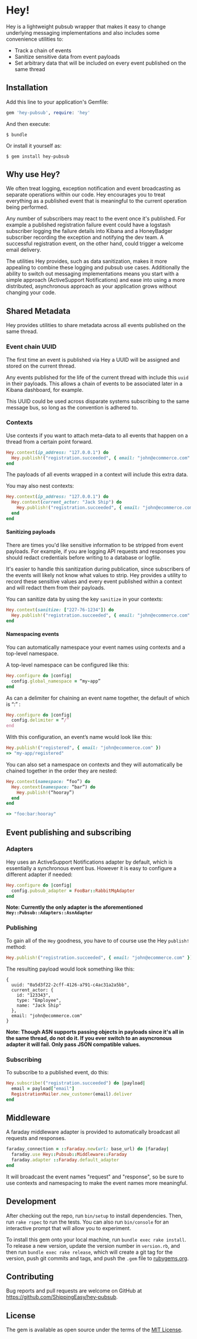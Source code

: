 # Hey!

Hey is a lightweight pubsub wrapper that makes it easy to change underlying messaging implementations and also includes
some convenience utilities to:

* Track a chain of events
* Sanitize sensitive data from event payloads
* Set arbitrary data that will be included on every event published on the same thread

## Installation

Add this line to your application's Gemfile:

```ruby
gem 'hey-pubsub', require: 'hey'
```

And then execute:

    $ bundle

Or install it yourself as:

    $ gem install hey-pubsub

## Why use Hey?

We often treat logging, exception notification and event broadcasting as separate operations within our code. Hey
encourages you to treat everything as a published event that is meaningful to the current operation being performed.

Any number of subscribers may react to the event once it's published. For example a published registration failure event
could have a logstash subscriber logging the failure details into Kibana and a HoneyBadger subscriber recording the exception
and notifying the dev team. A successful registration event, on the other hand, could trigger a welcome email delivery.

The utilities Hey provides, such as data sanitization, makes it more appealing to combine these logging and pubsub use cases.
Additionally the ability to switch out messaging implementations means you start with a simple approach (ActiveSupport
Notifications) and ease into using a more distributed, asynchronous approach as your application grows without changing
your code.

## Shared Metadata

Hey provides utilities to share metadata across all events published on the same thread.

### Event chain UUID

The first time an event is published via Hey a UUID will be assigned and stored on the current thread.

Any events published for the life of the current thread with include this `uuid` in their payloads. This allows a
chain of events to be associated later in a Kibana dashboard, for example.

This UUID could be used across disparate systems subscribing to the same message bus, so long as the convention is
adhered to.

### Contexts

Use contexts if you want to attach meta-data to all events that happen on a thread from a certain point forward.

```ruby
Hey.context(ip_address: "127.0.0.1") do
  Hey.publish!("registration.succeeded", { email: "john@ecommerce.com" })
end
```

The payloads of all events wrapped in a context will include this extra data.

You may also nest contexts:

```ruby
Hey.context(ip_address: "127.0.0.1") do
  Hey.context(current_actor: "Jack Ship") do
    Hey.publish!("registration.succeeded", { email: "john@ecommerce.com" })
  end
end
```

#### Sanitizing payloads

There are times you'd like sensitive information to be stripped from event payloads. For example, if you are logging API
requests and responses you should redact credentials before writing to a database or logfile.

It's easier to handle this sanitization during publication, since subscribers of the events will likely not know what
values to strip. Hey provides a utility to record these sensitive values and every event published within a context and
will redact them from their payloads.

You can sanitize data by using the key `sanitize` in your contexts:

```ruby
Hey.context(sanitize: ["227-76-1234"]) do
  Hey.publish!("registration.succeeded", { email: "john@ecommerce.com" })
end
```

#### Namespacing events

You can automatically namespace your event names using contexts and a top-level namespace.

A top-level namespace can be configured like this:

```ruby
Hey.configure do |config|
  config.global_namespace = “my-app”
end
```

As can a delimiter for chaining an event name together, the default of which is “:” :

```ruby
Hey.configure do |config|
  config.delimiter = “/”
end
```

With this configuration, an event’s name would look like this:

```ruby
Hey.publish!("registered", { email: "john@ecommerce.com" })
=> "my-app/registered"
```

You can also set a namespace on contexts and they will automatically be chained together in the order they are nested:

```ruby
Hey.context(namespace: “foo”) do
  Hey.context(namespace: “bar”) do
    Hey.publish!(“hooray”)
  end
end

=> "foo:bar:hooray"
```

## Event publishing and subscribing

### Adapters

Hey uses an ActiveSupport Notifications adapter by default, which is essentially a synchronous event bus. However it is
easy to configure a different adapter if needed:

```ruby
Hey.configure do |config|
  config.pubsub_adapter = FooBar::RabbitMqAdapter
end
```

__Note: Currently the only adapter is the aforementioned `Hey::Pubsub::Adapters::AsnAdapter`__

### Publishing

To gain all of the `Hey` goodness, you have to of course use the Hey `publish!` method:

```ruby
Hey.publish!("registration.succeeded", { email: "john@ecommerce.com" })
```

The resulting payload would look something like this:

```
{
  uuid: "0a5d3f22-2cff-4126-a791-c4ac31a2a5bb",
  current_actor: {
    id: "123343",
    type: "Employee",
    name: "Jack Ship"
  },
  email: "john@ecommerce.com"
}
```

__Note: Though ASN supports passing objects in payloads since it's all in the same thread, do not do it. If you ever
switch to an asyncronous adapter it will fail. Only pass JSON compatible values.__

### Subscribing

To subscribe to a published event, do this:

```ruby
Hey.subscribe!("registration.succeeded") do |payload|
  email = payload["email"]
  RegistrationMailer.new_customer(email).deliver
end
```

## Middleware

A faraday middleware adapter is provided to automatically broadcast all requests and responses.

```ruby
faraday_connection = ::Faraday.new(url: base_url) do |faraday|
  faraday.use Hey::Pubsub::Middleware::Faraday
  faraday.adapter ::Faraday.default_adapter
end
```

It will broadcast the event names "request" and "response", so be sure to use contexts and namespacing to make the event names more meaningful.

## Development

After checking out the repo, run `bin/setup` to install dependencies. Then, run `rake rspec` to run the tests. You can also run `bin/console` for an interactive prompt that will allow you to experiment.

To install this gem onto your local machine, run `bundle exec rake install`. To release a new version, update the version number in `version.rb`, and then run `bundle exec rake release`, which will create a git tag for the version, push git commits and tags, and push the `.gem` file to [rubygems.org](https://rubygems.org).

## Contributing

Bug reports and pull requests are welcome on GitHub at https://github.com/ShippingEasy/hey-pubsub.


## License

The gem is available as open source under the terms of the [MIT License](http://opensource.org/licenses/MIT).
